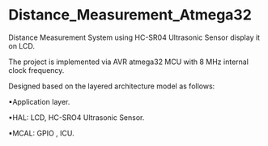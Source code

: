 # Distance_Measurement_Atmega32 
Distance Measurement System using HC-SR04 Ultrasonic Sensor display it on LCD.

The project is implemented via AVR atmega32 MCU with 8 MHz internal clock frequency.

Designed based on the layered architecture model as follows:

▪Application layer.

▪HAL: LCD, HC-SRO4 Ultrasonic Sensor.

▪MCAL: GPIO , ICU.
